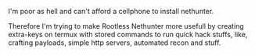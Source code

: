 I'm poor as hell and can't afford a cellphone to install nethunter.

Therefore I'm trying to make Rootless Nethunter more usefull by creating extra-keys on termux with stored commands
to run quick hack stuffs, like, crafting payloads, simple http servers, automated recon and stuff. 
